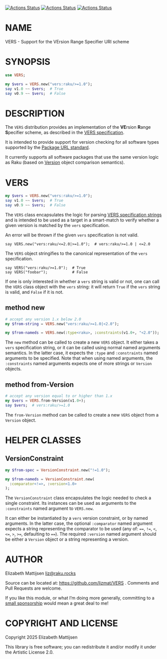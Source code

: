 [![Actions Status](https://github.com/lizmat/VERS/actions/workflows/linux.yml/badge.svg)](https://github.com/lizmat/VERS/actions) [![Actions Status](https://github.com/lizmat/VERS/actions/workflows/macos.yml/badge.svg)](https://github.com/lizmat/VERS/actions) [![Actions Status](https://github.com/lizmat/VERS/actions/workflows/windows.yml/badge.svg)](https://github.com/lizmat/VERS/actions)

NAME
====

VERS - Support for the VErsion Range Specifier URI scheme

SYNOPSIS
========

```raku
use VERS;

my $vers = VERS.new("vers:raku/>=1.0");
say v1.0 ~~ $vers;  # True
say v0.9 ~~ $vers;  # False
```

DESCRIPTION
===========

The `VERS` distribution provides an implementation of the **VE**rsion **R**ange **S**pecifier scheme, as described in the [VERS specification](https://github.com/package-url/vers-spec/blob/main/VERSION-RANGE-SPEC.rst).

It is intended to provide support for version checking for all software types supported by the [Package URL standard](https://github.com/package-url/purl-spec/tree/main?tab=readme-ov-file#context).

It currently supports all software packages that use the same version logic as Raku (based on [Version](https://docs.raku.org/type/Version) object comparison semantics).

VERS
====

```raku
my $vers = VERS.new("vers:raku/>=1.0");
say v1.0 ~~ $vers;  # True
say v0.9 ~~ $vers;  # False
```

The `VERS` class encapsulates the logic for parsing [VERS specification strings](https://github.com/package-url/purl-spec/blob/main/VERSION-RANGE-SPEC.rst#version-constraint) and is intended to be used as a target in a smart-match to verify whether a given version is matched by the `vers` specification.

An error will be thrown if the given `vers` specification is not valid.

    say VERS.new("vers:raku/<=2.0|>=1.0");  # vers:raku/>=1.0 | <=2.0

The `VERS` object stringifies to the canonical representation of the `vers` specification.

    say VERS("vers:raku/>=1.0");  # True
    say VERS("foobar");           # False

If one is only interested in whether a `vers` string is valid or not, one can call the `VERS` class object with the `vers` string: it will return `True` if the `vers` string is valid, and `False` if it is not.

method new
----------

```raku
# accept any version 1.x below 2.0
my $from-string = VERS.new("vers:raku/>=1.0|<2.0");

my $from-nameds = VERS.new(:type<raku>, :constraints(v1.0+, "<2.0"));
```

The `new` method can be called to create a new `VERS` object. It either takes a `vers` specification string, or it can be called using normal named arguments semantics. In the latter case, it expects the `:type` and `:constraints` named arguments to be specified. Note that when using named arguments, the `:constraints` named arguments expects one of more strings or `Version` objects.

method from-Version
-------------------

```raku
# accept any version equal to or higher than 1.x
my $vers = VERS.from-Version(v1.0+);
say $vers;  # vers:raku/>=1.0
```

The `from-Version` method can be called to create a new `VERS` object from a `Version` object.

HELPER CLASSES
==============

VersionConstraint
-----------------

```raku
my $from-spec = VersionConstraint.new("!=1.0");

my $from-nameds = VersionConstraint.new(
  :comparator<!=>, :version<1.0>
);
```

The `VersionConstraint` class encapsulates the logic needed to check a single constraint. Its instances can be used as arguments to the `:constraints` named argument to `VERS.new`.

It can either be instantiated by a `vers` version constraint, or by named arguments. In the latter case, the optional `:comparator` named argument expects a string representing the comparator to be used (any of: `==`, `!=`, `<`, `<=`, `>`, `>=`, defaulting to `==`). The required `:version` named argument should be either a `Version` object or a string representing a version.

AUTHOR
======

Elizabeth Mattijsen <liz@raku.rocks>

Source can be located at: https://github.com/lizmat/VERS . Comments and Pull Requests are welcome.

If you like this module, or what I’m doing more generally, committing to a [small sponsorship](https://github.com/sponsors/lizmat/) would mean a great deal to me!

COPYRIGHT AND LICENSE
=====================

Copyright 2025 Elizabeth Mattijsen

This library is free software; you can redistribute it and/or modify it under the Artistic License 2.0.

